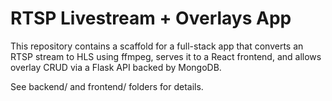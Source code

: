 # RTSP Livestream + Overlays App

This repository contains a scaffold for a full-stack app that converts an RTSP stream to HLS using ffmpeg, serves it to a React frontend, and allows overlay CRUD via a Flask API backed by MongoDB.

See backend/ and frontend/ folders for details.

